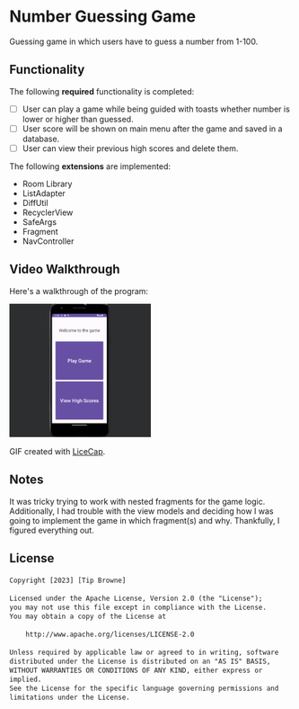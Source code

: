 # Number Guessing Game

Guessing game in which users have to guess a number from 1-100.

## Functionality 

The following **required** functionality is completed:

* [ ] User can play a game while being guided with toasts whether number is lower or higher than guessed.                   
* [ ] User score will be shown on main menu after the game and saved in a database.
* [ ] User can view their previous high scores and delete them.

The following **extensions** are implemented:

* Room Library
* ListAdapter
* DiffUtil
* RecyclerView
* SafeArgs
* Fragment
* NavController

## Video Walkthrough

Here's a walkthrough of the program:

<img src='Walkthrough.gif' title='Video Walkthrough' width='50%' alt='Video Walkthrough' />

GIF created with [LiceCap](http://www.cockos.com/licecap/).

## Notes

It was tricky trying to work with nested fragments for the game logic. Additionally, I had trouble with the view models and deciding how I was going to implement the game in which fragment(s) and why. Thankfully, I figured everything out.

## License

    Copyright [2023] [Tip Browne]

    Licensed under the Apache License, Version 2.0 (the "License");
    you may not use this file except in compliance with the License.
    You may obtain a copy of the License at

        http://www.apache.org/licenses/LICENSE-2.0

    Unless required by applicable law or agreed to in writing, software
    distributed under the License is distributed on an "AS IS" BASIS,
    WITHOUT WARRANTIES OR CONDITIONS OF ANY KIND, either express or implied.
    See the License for the specific language governing permissions and
    limitations under the License.
